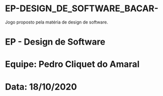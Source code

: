 # EP-DESIGN_DE_SOFTWARE_BACAR-
Jogo proposto pela matéria de design de software.
# EP - Design de Software
# Equipe: Pedro Cliquet do Amaral
# Data: 18/10/2020
